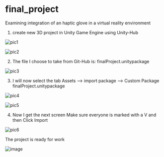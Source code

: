# final_project
Examining integration of an haptic glove in a virtual reality environment





1. create new 3D project in Unity Game Engine using Unity-Hub

![pic1](https://user-images.githubusercontent.com/86656822/123784751-6f820d00-d8e0-11eb-9085-3f4affa3a1e8.png)

![pic2](https://user-images.githubusercontent.com/86656822/123785272-051d9c80-d8e1-11eb-9458-2447429636f6.png)

2.	The file I choose to take from Git-Hub is: finalProject.unitypackage

![pic3](https://user-images.githubusercontent.com/86656822/123784762-714bd080-d8e0-11eb-9a2a-0c97bd1aa6f1.png)

3.	I will now select the tab
Assets --> import package -->  Custom Package
finalProject.unitypackage 

![pic4](https://user-images.githubusercontent.com/86656822/123784763-714bd080-d8e0-11eb-9e24-161447a65d78.png)

![pic5](https://user-images.githubusercontent.com/86656822/123784766-727cfd80-d8e0-11eb-8f24-546429d248df.png)

4.	Now I get the next screen Make sure everyone is marked with a V and then Click Import

![pic6](https://user-images.githubusercontent.com/86656822/123784769-73159400-d8e0-11eb-8b97-d07692bbba0b.png)


The project is ready for work

![image](https://user-images.githubusercontent.com/86656822/123787266-4616b080-d8e3-11eb-9de4-bfde85fa4741.png)
